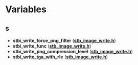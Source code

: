 
# Variables



## s

* **stbi\_write\_force\_png\_filter** ([**stb\_image\_write.h**](stb__image__write_8h.md))
* **stbi\_write\_func** ([**stb\_image\_write.h**](stb__image__write_8h.md))
* **stbi\_write\_png\_compression\_level** ([**stb\_image\_write.h**](stb__image__write_8h.md))
* **stbi\_write\_tga\_with\_rle** ([**stb\_image\_write.h**](stb__image__write_8h.md))




